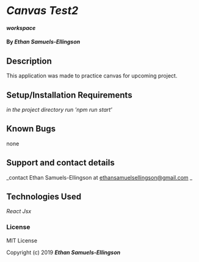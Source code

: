 
# _Canvas Test2_
#### _workspace_

#### By _**Ethan Samuels-Ellingson**_

## Description

This application was made to practice canvas for upcoming project.

## Setup/Installation Requirements

_in the project directory run 'npm run start'_

## Known Bugs
none

## Support and contact details

_contact Ethan Samuels-Ellingson at ethansamuelsellingson@gmail.com _
## Technologies Used


_React_
_Jsx_

### License

MIT License

Copyright (c) 2019 **_Ethan Samuels-Ellingson_**

